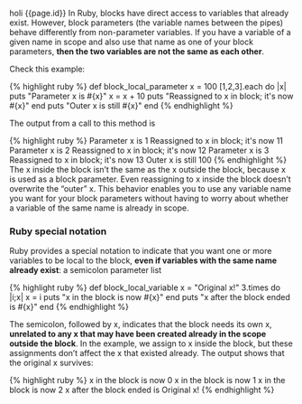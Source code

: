 holi
{{page.id}}
In Ruby, blocks have direct access to variables that already exist. However, block parameters (the variable names between the pipes) behave differently from non-parameter variables. If you have a variable of a given name in scope and also use that name as one of your block parameters, **then the two variables are not the same as each other**.

Check this example: 

{% highlight ruby %}
def block_local_parameter
  x = 100
  [1,2,3].each do |x|
    puts "Parameter x is #{x}"
    x = x + 10
    puts "Reassigned to x in block; it's now #{x}"
  end
  puts "Outer x is still #{x}"
end
{% endhighlight %}

The output from a call to this method is

{% highlight ruby %}
    Parameter x is 1
    Reassigned to x in block; it's now 11
    Parameter x is 2
    Reassigned to x in block; it's now 12
    Parameter x is 3
    Reassigned to x in block; it's now 13
    Outer x is still 100
{% endhighlight %}
The x inside the block isn’t the same as the x outside the block, because x is used as a block parameter. Even reassigning to x inside the block doesn’t overwrite the “outer” x. This behavior enables you to use any variable name you want for your block parameters without having to worry about whether a variable of the same name is already in scope.

### Ruby special notation 

Ruby provides a special notation to indicate that you want one or more variables to be local to the block, **even if variables with the same name already exist**: a semicolon parameter list

{% highlight ruby %}
def block_local_variable
  x = "Original x!"
  3.times do |i;x|
    x = i
    puts "x in the block is now #{x}"
  end
  puts "x after the block ended is #{x}"
end
{% endhighlight %}


The semicolon, followed by x, indicates that the block needs its own x, **unrelated to any x that may have been created already in the scope outside the block**. In the example, we assign to x inside the block, but these assignments don’t affect the x that
existed already. The output shows that the original x survives:

{% highlight ruby %}
    x in the block is now 0
    x in the block is now 1
    x in the block is now 2
    x after the block ended is Original x!
{% endhighlight %}

